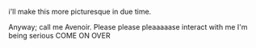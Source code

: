i'll make this more picturesque in due time.

Anyway; call me Avenoir. Please please pleaaaaase interact with me I'm being serious COME ON OVER
